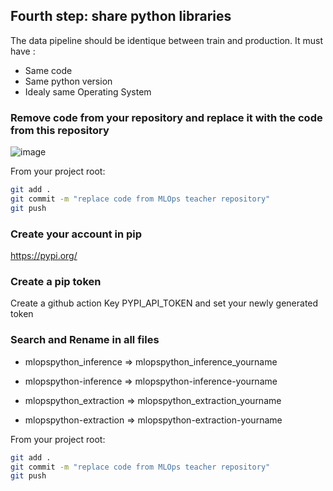 ## Fourth step: share python libraries

The data pipeline should be identique between train and production.
It must have :
- Same code
- Same python version
- Idealy same Operating System

### Remove code from your repository and replace it with the code from this repository

![image](https://user-images.githubusercontent.com/52236059/226585078-0d7cd2dd-b0b5-43bd-bcaa-3b5c6550bbbe.png)

From your project root:
```bash
git add .
git commit -m "replace code from MLOps teacher repository"
git push
```

### Create your account in pip
https://pypi.org/

### Create a pip token

Create a github action Key PYPI_API_TOKEN and set your newly generated token

### Search and Rename in all files 

- mlopspython_inference => mlopspython_inference_yourname
- mlopspython-inference => mlopspython-inference-yourname

- mlopspython_extraction => mlopspython_extraction_yourname
- mlopspython-extraction => mlopspython-extraction-yourname

From your project root:
```bash
git add .
git commit -m "replace code from MLOps teacher repository"
git push
```
